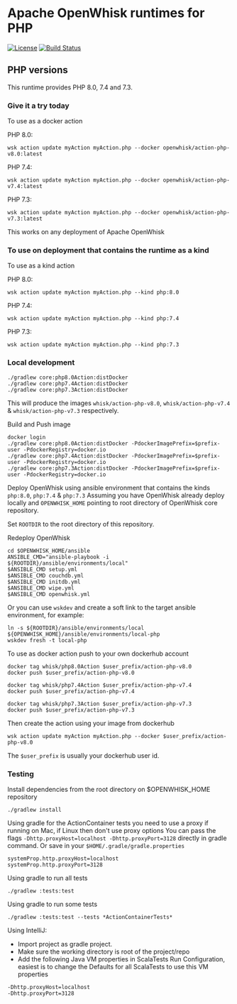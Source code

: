 <!--
#
# Licensed to the Apache Software Foundation (ASF) under one or more
# contributor license agreements.  See the NOTICE file distributed with
# this work for additional information regarding copyright ownership.
# The ASF licenses this file to You under the Apache License, Version 2.0
# (the "License"); you may not use this file except in compliance with
# the License.  You may obtain a copy of the License at
#
#     http://www.apache.org/licenses/LICENSE-2.0
#
# Unless required by applicable law or agreed to in writing, software
# distributed under the License is distributed on an "AS IS" BASIS,
# WITHOUT WARRANTIES OR CONDITIONS OF ANY KIND, either express or implied.
# See the License for the specific language governing permissions and
# limitations under the License.
#
-->

# Apache OpenWhisk runtimes for PHP
[![License](https://img.shields.io/badge/license-Apache--2.0-blue.svg)](http://www.apache.org/licenses/LICENSE-2.0)
[![Build Status](https://travis-ci.com/apache/openwhisk-runtime-php.svg?branch=master)](https://travis-ci.com/github/apache/openwhisk-runtime-php)


## PHP versions

This runtime provides PHP 8.0, 7.4 and 7.3.

### Give it a try today
To use as a docker action

PHP 8.0:
```
wsk action update myAction myAction.php --docker openwhisk/action-php-v8.0:latest
```

PHP 7.4:
```
wsk action update myAction myAction.php --docker openwhisk/action-php-v7.4:latest
```

PHP 7.3:
```
wsk action update myAction myAction.php --docker openwhisk/action-php-v7.3:latest
```

This works on any deployment of Apache OpenWhisk

### To use on deployment that contains the runtime as a kind
To use as a kind action

PHP 8.0:
```
wsk action update myAction myAction.php --kind php:8.0
```

PHP 7.4:
```
wsk action update myAction myAction.php --kind php:7.4
```

PHP 7.3:
```
wsk action update myAction myAction.php --kind php:7.3
```

### Local development

```
./gradlew core:php8.0Action:distDocker
./gradlew core:php7.4Action:distDocker
./gradlew core:php7.3Action:distDocker
```
This will produce the images `whisk/action-php-v8.0`, `whisk/action-php-v7.4` & `whisk/action-php-v7.3` respectively.

Build and Push image
```
docker login
./gradlew core:php8.0Action:distDocker -PdockerImagePrefix=$prefix-user -PdockerRegistry=docker.io
./gradlew core:php7.4Action:distDocker -PdockerImagePrefix=$prefix-user -PdockerRegistry=docker.io
./gradlew core:php7.3Action:distDocker -PdockerImagePrefix=$prefix-user -PdockerRegistry=docker.io
```

Deploy OpenWhisk using ansible environment that contains the kinds `php:8.0`, `php:7.4` & `php:7.3`
Assuming you have OpenWhisk already deploy locally and `OPENWHISK_HOME` pointing to root directory of OpenWhisk core repository.

Set `ROOTDIR` to the root directory of this repository.

Redeploy OpenWhisk
```
cd $OPENWHISK_HOME/ansible
ANSIBLE_CMD="ansible-playbook -i ${ROOTDIR}/ansible/environments/local"
$ANSIBLE_CMD setup.yml
$ANSIBLE_CMD couchdb.yml
$ANSIBLE_CMD initdb.yml
$ANSIBLE_CMD wipe.yml
$ANSIBLE_CMD openwhisk.yml
```

Or you can use `wskdev` and create a soft link to the target ansible environment, for example:
```
ln -s ${ROOTDIR}/ansible/environments/local ${OPENWHISK_HOME}/ansible/environments/local-php
wskdev fresh -t local-php
```

To use as docker action push to your own dockerhub account
```
docker tag whisk/php8.0Action $user_prefix/action-php-v8.0
docker push $user_prefix/action-php-v8.0
```
```
docker tag whisk/php7.4Action $user_prefix/action-php-v7.4
docker push $user_prefix/action-php-v7.4
```
```
docker tag whisk/php7.3Action $user_prefix/action-php-v7.3
docker push $user_prefix/action-php-v7.3
```

Then create the action using your image from dockerhub
```
wsk action update myAction myAction.php --docker $user_prefix/action-php-v8.0
```
The `$user_prefix` is usually your dockerhub user id.

### Testing
Install dependencies from the root directory on $OPENWHISK_HOME repository
```
./gradlew install
```

Using gradle for the ActionContainer tests you need to use a proxy if running on Mac, if Linux then don't use proxy options
You can pass the flags `-Dhttp.proxyHost=localhost -Dhttp.proxyPort=3128` directly in gradle command.
Or save in your `$HOME/.gradle/gradle.properties`
```
systemProp.http.proxyHost=localhost
systemProp.http.proxyPort=3128
```
Using gradle to run all tests
```
./gradlew :tests:test
```
Using gradle to run some tests
```
./gradlew :tests:test --tests *ActionContainerTests*
```
Using IntelliJ:
- Import project as gradle project.
- Make sure the working directory is root of the project/repo
- Add the following Java VM properties in ScalaTests Run Configuration, easiest is to change the Defaults for all ScalaTests to use this VM properties
```
-Dhttp.proxyHost=localhost
-Dhttp.proxyPort=3128
```
